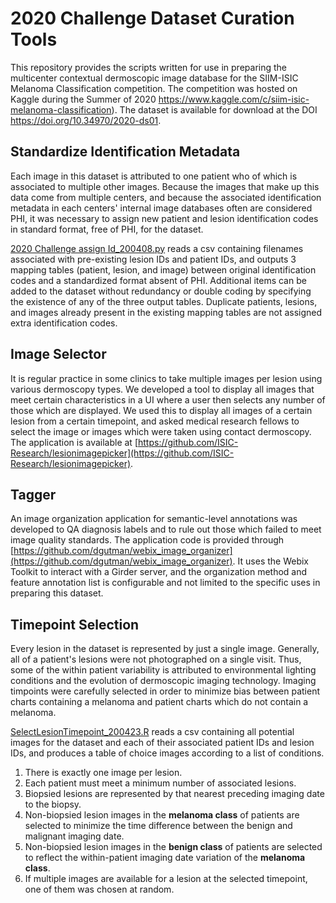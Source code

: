 # 2020 Challenge Dataset Curation Tools

This repository provides the scripts written for use in preparing the multicenter contextual dermoscopic image database for the SIIM-ISIC Melanoma Classification competition. The competition was hosted on Kaggle during the Summer of 2020 https://www.kaggle.com/c/siim-isic-melanoma-classification). The dataset is available for download at the DOI https://doi.org/10.34970/2020-ds01.

## Standardize Identification Metadata

Each image in this dataset is attributed to one patient who of which is associated to multiple other images. Because the images that make up this data come from multiple centers, and because the associated identification metadata in each centers' internal image databases often are considered PHI, it was necessary to assign new patient and lesion identification codes in standard format, free of PHI, for the dataset.

[2020 Challenge assign Id_200408.py](https://github.com/ISIC-Research/2020-Challenge-Curation/blob/master/2020%20Challenge%20assign%20Id_200408.py) reads a csv containing filenames associated with pre-existing lesion IDs and patient IDs, and outputs 3 mapping tables (patient, lesion, and image) between original identification codes and a standardized format absent of PHI. Additional items can be added to the dataset without redundancy or double coding by specifying the existence of any of the three output tables. Duplicate patients, lesions, and images already present in the existing mapping tables are not assigned extra identification codes.

## Image Selector

It is regular practice in some clinics to take multiple images per lesion using various dermoscopy types. We developed a tool to display all images that meet certain characteristics in a UI where a user then selects any number of those which are displayed. We used this to display all images of a certain lesion from a certain timepoint, and asked medical research fellows to select the image or images which were taken using contact dermoscopy. The application is available at [https://github.com/ISIC-Research/lesionimagepicker](https://github.com/ISIC-Research/lesionimagepicker).

## Tagger

An image organization application for semantic-level annotations was developed to QA diagnosis labels and to rule out those which failed to meet image quality standards. The application code is provided through [https://github.com/dgutman/webix_image_organizer](https://github.com/dgutman/webix_image_organizer). It uses the Webix Toolkit to interact with a Girder server, and the organization method and feature annotation list is configurable and not limited to the specific uses in preparing this dataset. 

## Timepoint Selection

Every lesion in the dataset is represented by just a single image. Generally, all of a patient's lesions were not photographed on a single visit. Thus, some of the within patient variability is attributed to environmental lighting conditions and the evolution of dermoscopic imaging technology. Imaging timpoints were carefully selected in order to minimize bias between patient charts containing a melanoma and patient charts which do not contain a melanoma.

[SelectLesionTimepoint_200423.R](https://github.com/ISIC-Research/2020-Challenge-Curation/blob/master/SelectLesionTimepoint_200423.R) reads a csv containing all potential images for the dataset and each of their associated patient IDs and lesion IDs, and produces a table of choice images according to a list of conditions.
1. There is exactly one image per lesion.
2. Each patient must meet a minimum number of associated lesions.
3. Biopsied lesions are represented by that nearest preceding imaging date to the biopsy.
4. Non-biopsied lesion images in the **melanoma class** of patients are selected to minimize the time difference between the benign and malignant imaging date.
5. Non-biopsied lesion images in the **benign class** of patients are selected to reflect the within-patient imaging date variation of the **melanoma class**.
6. If multiple images are available for a lesion at the selected timepoint, one of them was chosen at random.

